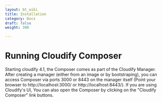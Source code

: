 ```yaml
---
layout: bt_wiki
title: Installation
category: Docs
draft: false
weight: 300

---
```



# Running Cloudify Composer

Starting cloudify 4.1, the Composer comes as part of the Cloudify Manager. After creating a manager (either from an image or by bootstraping), you can access Composer via ports 3000 or 8443 on the manager itself (Point your browser to http://localhost:3000/ or http://localhost:8443/). 
If you are using Cloudify's UI, You can also open the Composer by clicking on the "Cloudify Composer" link buttons.

